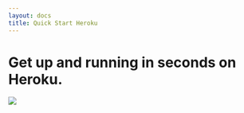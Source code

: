 ```yaml
---
layout: docs
title: Quick Start Heroku
---
```


# Get up and running in seconds on Heroku.
[<img src="https://www.herokucdn.com/deploy/button.svg">](https://heroku.com/deploy?template=https://github.com/Salesforce/refocus)

